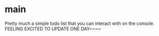 # main
Pretty much a simple todo list that you can interact with on the console. FEELING EXCITED TO UPDATE ONE DAY~~~~

